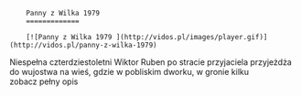 
        Panny z Wilka 1979 
        =============
        
        [![Panny z Wilka 1979 ](http://vidos.pl/images/player.gif)](http://vidos.pl/panny-z-wilka-1979)
        
        
 Niespełna czterdziestoletni Wiktor Ruben po stracie przyjaciela przyjeżdża do wujostwa na wieś, gdzie w pobliskim dworku, w gronie kilku zobacz pełny opis
    